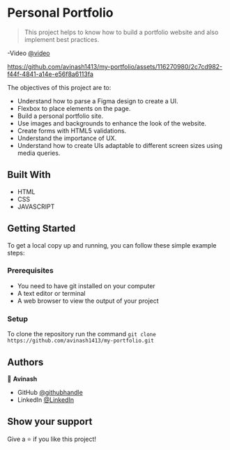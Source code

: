 

# Personal Portfolio

> This project helps to know how to build a portfolio website and also implement best practices.

-Video [@video](https://clipchamp.com/watch/rtrADCfC5DU)


https://github.com/avinash1413/my-portfolio/assets/116270980/2c7cd982-f44f-4841-a14e-e56f8a6113fa



The objectives of this project are to:

- Understand how to parse a Figma design to create a UI.
- Flexbox to place elements on the page.
- Build a personal portfolio site.
- Use images and backgrounds to enhance the look of the website.
- Create forms with HTML5 validations.
- Understand the importance of UX.
- Understand how to create UIs adaptable to different screen sizes using media queries.

## Built With

- HTML
- CSS
- JAVASCRIPT



## Getting Started

To get a local copy up and running, you can follow these simple example steps:

### Prerequisites

- You need to have git installed on your computer
- A text editor or terminal
- A web browser to view the output of your project

### Setup

To clone the repository run the command `git clone https://github.com/avinash1413/my-portfolio.git`

## Authors

👤 **Avinash**

- GitHub [@githubhandle](https://github.com/avinash1413)
- LinkedIn [@LinkedIn](https://www.linkedin.com/in/avi-nash-29421a220/)


## Show your support

Give a ⭐️ if you like this project!

